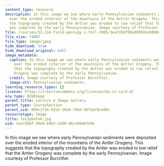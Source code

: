 ```yaml
---
content_type: resource
description: In this image we see where early Pennsylvanian sediments were deposited
  over the eroded interior of the mountains of the Antler Orogeny. This suggests that
  the topography created by the Antler was eroded to low relief that the Antler Orogeny
  was complete by the early Pennsylvanian. Image courtesy of Professor Burchfiel.
file: /courses/12-114-field-geology-i-fall-2005/1ea7268f99e809032e8880ce804bf4de_lec3photo6.jpg
file_size: 74067
file_type: image/jpeg
hide_download: true
hide_download_original: null
image_metadata:
  caption: In this image we see where early Pennsylvanian sediments were deposited
    over the eroded interior of the mountains of the Antler Orogeny. This suggests
    that the topography created by the Antler was eroded to low relief that the Antler
    Orogeny was complete by the early Pennsylvanian.
  credit: Image courtesy of Professor Burchfiel.
  image-alt: Pennsylvanian sediments.
learning_resource_types: []
license: https://creativecommons.org/licenses/by-nc-sa/4.0/
ocw_type: OCWImage
parent_title: Lecture 6 Image Gallery
parent_type: CourseSection
parent_uid: 099c1f24-01b3-29a8-7ded-96fdaf0ce89c
resourcetype: Image
title: lec3photo6.jpg
uid: 1ea7268f-99e8-0903-2e88-80ce804bf4de
---
```

In this image we see where early Pennsylvanian sediments were deposited over the eroded interior of the mountains of the Antler Orogeny. This suggests that the topography created by the Antler was eroded to low relief that the Antler Orogeny was complete by the early Pennsylvanian. Image courtesy of Professor Burchfiel.